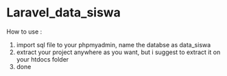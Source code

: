 # Laravel_data_siswa

How to use :
1. import sql file to your phpmyadmin, name the databse as data_siswa
2. extract your project anywhere as you want, but i suggest to extract it on your htdocs folder
3. done
